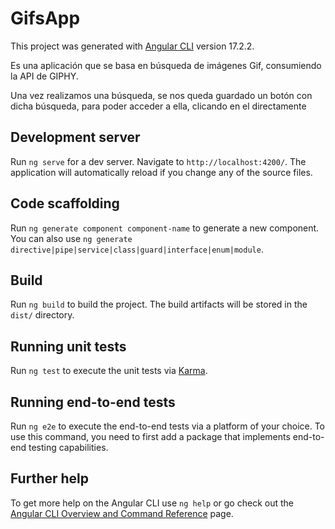 # GifsApp

This project was generated with [Angular CLI](https://github.com/angular/angular-cli) version 17.2.2.

Es una aplicación que se basa en búsqueda de imágenes Gif, consumiendo la API de GIPHY.

Una vez realizamos una búsqueda, se nos queda guardado un botón con dicha búsqueda, para poder acceder a ella, clicando en el directamente

## Development server

Run `ng serve` for a dev server. Navigate to `http://localhost:4200/`. The application will automatically reload if you change any of the source files.

## Code scaffolding

Run `ng generate component component-name` to generate a new component. You can also use `ng generate directive|pipe|service|class|guard|interface|enum|module`.

## Build

Run `ng build` to build the project. The build artifacts will be stored in the `dist/` directory.

## Running unit tests

Run `ng test` to execute the unit tests via [Karma](https://karma-runner.github.io).

## Running end-to-end tests

Run `ng e2e` to execute the end-to-end tests via a platform of your choice. To use this command, you need to first add a package that implements end-to-end testing capabilities.

## Further help

To get more help on the Angular CLI use `ng help` or go check out the [Angular CLI Overview and Command Reference](https://angular.io/cli) page.
